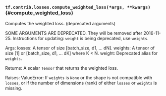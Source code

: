 ### `tf.contrib.losses.compute_weighted_loss(*args, **kwargs)` {#compute_weighted_loss}

Computes the weighted loss. (deprecated arguments)

SOME ARGUMENTS ARE DEPRECATED. They will be removed after 2016-11-25.
Instructions for updating:
`weight` is being deprecated, use `weights`.

  Args:
    losses: A tensor of size [batch_size, d1, ... dN].
    weights: A tensor of size [1] or [batch_size, d1, ... dK] where K < N.
    weight: Deprecated alias for `weights`.

  Returns:
    A scalar `Tensor` that returns the weighted loss.

  Raises:
    ValueError: If `weights` is `None` or the shape is not compatible with
      `losses`, or if the number of dimensions (rank) of either `losses` or
      `weights` is missing.

